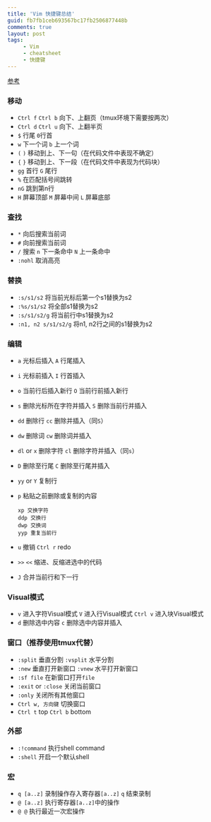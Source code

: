 ```yaml
---
title: 'Vim 快捷键总结'
guid: fb7fb1ceb693567bc17fb2506877448b
comments: true
layout: post
tags:
     - Vim
     - cheatsheet
     - 快捷键
---
```

[参考](http://blog.csdn.net/ceven2010/article/details/7406341)
### 移动
 - `Ctrl f` `Ctrl b` 向下、上翻页（tmux环境下需要按两次）
 - `Ctrl d` `Ctrl u` 向下、上翻半页
 - `$` 行尾	`0`行首
 - `w` 下一个词 `b` 上一个词
 - `(` `)` 移动到上、下一句（在代码文件中表现不确定）
 - `{` `}` 移动到上、下一段（在代码文件中表现为代码块）
 - `gg` 首行 `G` 尾行
 - `%` 在匹配括号间跳转
 - `nG` 跳到第n行
 - `H` 屏幕顶部 `M` 屏幕中间 `L` 屏幕底部

### 查找
 - `*` 向后搜索当前词
 - `#` 向前搜索当前词
 - `/` 搜索 `n` 下一条命中 `N` 上一条命中
 - `:nohl` 取消高亮

### 替换
 - `:s/s1/s2` 将当前光标后第一个s1替换为s2
 - `:%s/s1/s2` 将全部s1替换为s2
 - `:s/s1/s2/g` 将当前行中s1替换为s2
 - `:n1, n2 s/s1/s2/g` 将n1, n2行之间的s1替换为s2

### 编辑
 - `a` 光标后插入 `A` 行尾插入
 - `i` 光标前插入 `I` 行首插入
 - `o` 当前行后插入新行 `O` 当前行前插入新行
 - `s` 删除光标所在字符并插入 `S` 删除当前行并插入
 - `dd` 删除行 `cc` 删除并插入（同`S`）
 - `dw` 删除词 `cw` 删除词并插入
 - `dl` or `x` 删除字符 `cl` 删除字符并插入（同`s`）
 - `D` 删除至行尾 `C` 删除至行尾并插入
 - `yy` or `Y` 复制行
 - `p` 粘贴之前删除或复制的内容

	```
	xp 交换字符
	ddp 交换行
	dwp 交换词
	yyp 重复当前行
	```
 - `u` 撤销 `Ctrl r` redo
 - `>>` `<<` 缩进、反缩进选中的代码
 - `J` 合并当前行和下一行

### Visual模式
 - `v` 进入字符Visual模式 `V` 进入行Visual模式 `Ctrl v` 进入块Visual模式
 - `d` 删除选中内容 `c` 删除选中内容并插入

### 窗口（推荐使用tmux代替）
 - `:split` 垂直分割 `:vsplit` 水平分割
 - `:new` 垂直打开新窗口 `:vnew` 水平打开新窗口
 - `:sf file` 在新窗口打开`file`
 - `:exit` or `:close` 关闭当前窗口
 - `:only` 关闭所有其他窗口
 - `Ctrl w, 方向键` 切换窗口
 - `Ctrl t` top `Ctrl b` bottom

### 外部
 - `:!command` 执行shell command
 - `:shell` 开启一个默认shell

### 宏
 - `q [a..z]` 录制操作存入寄存器`[a..z]` `q` 结束录制
 - `@ [a..z]` 执行寄存器`[a..z]`中的操作
 - `@ @` 执行最近一次宏操作